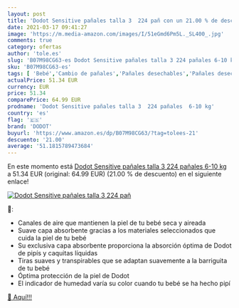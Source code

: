 ```yaml
---
layout: post
title: 'Dodot Sensitive pañales talla 3  224 pañ con un 21.00 % de descuento'
date: 2021-03-17 09:41:27
image: 'https://m.media-amazon.com/images/I/51eGmd6Pm5L._SL400_.jpg'
comments: true
category: ofertas
author: 'tole.es'
slug: 'B07M98CG63-es Dodot Sensitive pañales talla 3 224 pañales 6-10 kg'
sku: 'B07M98CG63-es'
tags: [ 'Bebé','Cambio de pañales','Pañales desechables','Pañales desechables para bebés','Pañales para bebé','dodot','pañales', ]
actualPrice: 51.34 EUR
currency: EUR
price: 51.34
comparePrice: 64.99 EUR
prodname: 'Dodot Sensitive pañales talla 3  224 pañales  6-10 kg'
country: 'es'
flag: '🇪🇸'
brand: 'DODOT'
buyurl: 'https://www.amazon.es/dp/B07M98CG63/?tag=tolees-21'
descuento: '21.00'
average: '51.1815789473684'
---
```


En este momento está [Dodot Sensitive pañales talla 3  224 pañales  6-10 kg](https://www.amazon.es/dp/B07M98CG63/?tag=tolees-21) a 51.34 EUR (original: 64.99 EUR) (21.00 %  de descuento) en el siguiente enlace!

[![Dodot Sensitive pañales talla 3  224 pañ](https://m.media-amazon.com/images/I/51eGmd6Pm5L._SL400_.jpg)](https://www.amazon.es/dp/B07M98CG63/?tag=tolees-21)

🔎:

- Canales de aire que mantienen la piel de tu bebé seca y aireada
- Suave capa absorbente gracias a los materiales seleccionados que cuida la piel de tu bebé
- Su exclusiva capa absorbente proporciona la absorción óptima de Dodot de pipís y caquitas líquidas
- Tiras suaves y transpirables que se adaptan suavemente a la barriguita de tu bebé
- Óptima protección de la piel de Dodot
- El indicador de humedad varía su color cuando tu bebé se ha hecho pipí

[🛒 Aquí!!!](https://www.amazon.es/dp/B07M98CG63/?tag=tolees-21)
